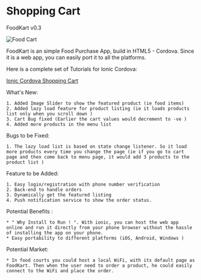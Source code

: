 # Shopping Cart 

FoodKart v0.3

![Food Cart ](https://raw.githubusercontent.com/arjunsk/shopping-cart/master/screenshots/screen.png)

FoodKart is an simple Food Purchase App, build in HTML5 - Cordova. Since it is a web app, you can easily port it to all the platforms.

Here is a complete set of Tutorials for Ionic Cordova:

[Ionic Cordova Shopping Cart ](http://www.arjunsk.com/html5/how-to-build-html5-app-using-ionic-cordova-part-4)





What's New:

    1. Added Image Slider to show the featured product (ie food items)
    2. Added lazy load feature for product listing (ie it loads products list only when you scroll down )
    3. Cart Bug fixed (Earlier the cart values would decrement to -ve )
    4. Added more products in the menu list

Bugs to be Fixed:

    1. The lazy load list is based on state change listener. So it load more products every time you change the page (ie if you go to cart page and then come back to menu page, it would add 3 products to the product list )

Feature to be Added:

    1. Easy login/registration with phone number verification
    2. Back-end to handle orders
    3. Dynamically get the featured listing
    4. Push notification service to show the order status.

Potential Benefits :

    * " Why Install to Run ! ". With ionic, you can host the web app online and run it directly from your phone browser without the hassle of installing the app on your phone.
    * Easy portability to different platforms (iOS, Android, Windows )

Potential Market:

    * In food courts you could host a local WiFi, with its default page as FoodKart. Then when the user need to order a product, he could easily connect to the WiFi and place the order.  





